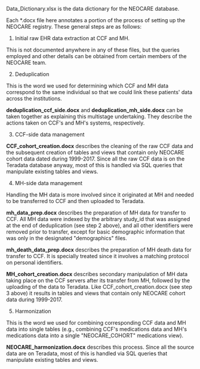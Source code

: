
Data_Dictionary.xlsx is the data dictionary for the NEOCARE database.

Each *.docx file here annotates a portion of the process of setting up the NEOCARE registry. These general steps are as follows:

1. Initial raw EHR data extraction at CCF and MH.

  This is not documented anywhere in any of these files, but the queries employed and other details can be obtained from certain members of the NEOCARE team.


2. Deduplication

  This is the word we used for determining which CCF and MH data correspond to the same individual so that we could link these patients' data across the institutions. 

  **deduplication_ccf_side.docx** and **deduplication_mh_side.docx** can be taken together as explaining this multistage undertaking. They describe the actions taken on CCF's and MH's systems, respectively.


3. CCF-side data management

  **CCF_cohort_creation.docx** describes the cleaning of the raw CCF data and the subsequent creation of tables and views that contain only NEOCARE cohort data dated during 1999-2017. Since all the raw CCF data is on the Teradata database anyway, most of this is handled via SQL queries that manipulate existing tables and views.


4. MH-side data management

  Handling the MH data is more involved since it originated at MH and needed to be transferred to CCF and then uploaded to Teradata. 

  **mh_data_prep.docx** describes the preparation of MH data for transfer to CCF. All MH data were indexed by the arbitrary study_id that was assigned at the end of deduplication (see step 2 above), and all other identifiers were removed prior to transfer, except for basic demographic information that was only in the designated "demographics" files.

  **mh_death_data_prep.docx** describes the preparation of MH death data for transfer to CCF. It is specially treated since it involves a matching protocol on personal identifiers. 

  **MH_cohort_creation.docx** describes secondary manipulation of MH data taking place on the CCF servers after its transfer from MH, followed by the uploading of the data to Teradata. Like CCF_cohort_creation.docx (see step 3 above) it results in tables and views that contain only NEOCARE cohort data during 1999-2017.


5. Harmonization

  This is the word we used for combining corresponding CCF data and MH data into single tables (e.g., combining CCF's medications data and MH's medications data into a single "NEOCARE_COHORT" medications view).

  **NEOCARE_harmonization.docx** describes this process. Since all the source data are on Teradata, most of this is handled via SQL queries that manipulate existing tables and views.